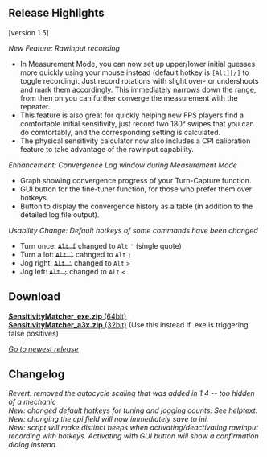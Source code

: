## Release Highlights

[version 1.5]

_New Feature: Rawinput recording_

* In Measurement Mode, you can now set up upper/lower initial guesses more quickly using your mouse instead (default hotkey is `[Alt][/]` to toggle recording). Just record rotations with slight over- or undershoots and mark them accordingly. This immediately narrows down the range, from then on you can further converge the measurement with the repeater.
* This feature is also great for quickly helping new FPS players find a comfortable initial sensitivity, just record two 180° swipes that you can do comfortably, and the corresponding setting is calculated.
* The physical sensitivity calculator now also includes a CPI calibration feature to take advantage of the rawinput capability.

_Enhancement: Convergence Log window during Measurement Mode_

* Graph showing convergence progress of your Turn-Capture function.
* GUI button for the fine-tuner function, for those who prefer them over hotkeys.
* Button to display the convergence history as a table (in addition to the detailed log file output).

_Usability Change: Default hotkeys of some commands have been changed_
* Turn once: ~~`Alt [`~~ changed to `Alt` `'` (single quote)
* Turn a lot: ~~`Alt ]`~~ cahnged to `Alt` `;`
* Jog right: ~~`Alt '`~~ changed to `Alt` `>`
* Jog left: ~~`Alt ;`~~ changed to `Alt` `<`

## Download

[**SensitivityMatcher_exe.zip** (64bit)](https://github.com/KovaaK/SensitivityMatcher/releases/download/1.5/SensitivityMatcher_exe.zip) \
[**SensitivityMatcher_a3x.zip** (32bit)](https://github.com/KovaaK/SensitivityMatcher/releases/download/1.5/SensitivityMatcher_a3x.zip) (Use this instead if .exe is triggering false positives)

[_Go to newest release_](https://github.com/KovaaK/SensitivityMatcher/releases/latest)

## Changelog
_Revert: removed the autocycle scaling that was added in 1.4 -- too hidden of a mechanic_ \
_New: changed default hotkeys for tuning and jogging counts. See helptext._ \
_New: changing the cpi field will now immediately save to ini._ \
_New: script will make distinct beeps when activating/deactivating rawinput recording with hotkeys. Activating with GUI button will show a confirmation dialog instead._ 
